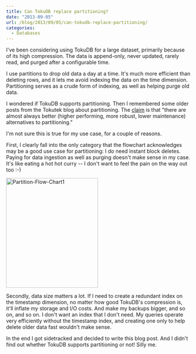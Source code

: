 ```yaml
---
title: Can TokuDB replace partitioning?
date: "2013-09-05"
url: /blog/2013/09/05/can-tokudb-replace-partitioning/
categories:
  - Databases
---
```


I've been considering using TokuDB for a large dataset, primarily because of its high compression. The data is append-only, never updated, rarely read, and purged after a configurable time. 

I use partitions to drop old data a day at a time. It's much more efficient than deleting rows, and it lets me avoid indexing the data on the time dimension. Partitioning serves as a crude form of indexing, as well as helping purge old data. 

I wondered if TokuDB supports partitioning. Then I remembered some older posts from the Tokutek blog about partitioning. The [claim](http://www.tokutek.com/2011/03/mysql-partitioning-a-flow-chart/) is that "there are almost always better (higher performing, more robust, lower maintenance) alternatives to partitioning." 

I'm not sure this is true for my use case, for a couple of reasons. 

First, I clearly fall into the only category that the flowchart acknowledges may be a good use case for partitioning: I do need instant block deletes. Paying for data ingestion as well as purging doesn't make sense in my case. It's like eating a hot hot curry -- I don't want to feel the pain on the way out too :-) 

<img src="/media/2013/09/Partition-Flow-Chart1-251x300.png" alt="Partition-Flow-Chart1" width="251" height="300" class="aligncenter size-medium wp-image-3257" /> 

Secondly, data size matters a lot. If I need to create a redundant index on the timestamp dimension, no matter how good TokuDB's compression is, it'll inflate my storage and I/O costs. And make my backups bigger, and so on, and so on. I don't want an index that I don't need. My queries operate very efficiently without the timestamp index, and creating one only to help delete older data fast wouldn't make sense. 

In the end I got sidetracked and decided to write this blog post. And I didn't find out whether TokuDB supports partitioning or not! Silly me.



